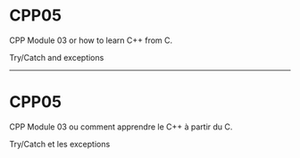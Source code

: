 # CPP05 #

CPP Module 03 or how to learn C++ from C.

Try/Catch and exceptions

---

# CPP05 #

CPP Module 03 ou comment apprendre le C++ à partir du C.

Try/Catch et les exceptions
